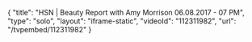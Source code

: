 {
    "title": "HSN | Beauty Report with Amy Morrison 06.08.2017 - 07 PM",
    "type": "solo",
    "layout": "iframe-static",
    "videoId": "112311982",
    "url": "\/tvpembed\/112311982"
}